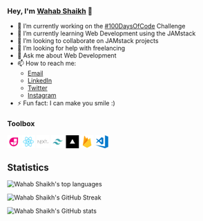 ### Hey, I'm [Wahab Shaikh](https://wahabshaikh.github.io) 👋

- 🔭 I’m currently working on the [#100DaysOfCode](https://twitter.com/wahabshaikh_) Challenge
- 🌱 I’m currently learning Web Development using the JAMstack
- 👯 I’m looking to collaborate on JAMstack projects
- 🤔 I’m looking for help with freelancing
- 💬 Ask me about Web Development
- 📫 How to reach me: 
  - [Email](mailto:wahab.shaikh@somaiya.edu)
  - [LinkedIn](https://linkedin.com/in/wahabshaikh)
  - [Twitter](https://twitter.com/wahabshaikh_)
  - [Instagram](https://instagram.com/wahab_sk)
- ⚡ Fun fact: I can make you smile :)

### Toolbox

<code><img height="30" src="https://raw.githubusercontent.com/github/explore/94fcd54e402a0110fb2899f3db5523623434b8a9/topics/jamstack/jamstack.png" alt="JAMstack" /></code>
<code><img height="30" src="https://raw.githubusercontent.com/github/explore/80688e429a7d4ef2fca1e82350fe8e3517d3494d/topics/react/react.png" alt="React" /></code>
<code><img height="30" src="https://raw.githubusercontent.com/github/explore/28b02bbc9ad9f7a503c43775aebeb515dc2da5fc/topics/nextjs/nextjs.png" alt="Next.js" /></code>
<code><img height="30" src="https://raw.githubusercontent.com/github/explore/882462b8ecc337fd9c9b2572bc463a1cbc88fb6a/topics/tailwind/tailwind.png" alt="Tailwind" /></code>
<code><img height="30" src="https://raw.githubusercontent.com/github/explore/3c66f1237835e0b877190fbea528d0ebece7bccf/topics/vercel/vercel.png" alt="Vercel" /></code>
<code><img height="30" src="https://raw.githubusercontent.com/github/explore/80688e429a7d4ef2fca1e82350fe8e3517d3494d/topics/firebase/firebase.png" alt="Firebase" /></code>
<code><img height="30" src="https://raw.githubusercontent.com/github/explore/80688e429a7d4ef2fca1e82350fe8e3517d3494d/topics/visual-studio-code/visual-studio-code.png" alt="VS Code" /></code>

## Statistics

![Wahab Shaikh's top languages](https://github-readme-stats.vercel.app/api/top-langs/?username=wahabshaikh&layout=compact&theme=tokyonight)

![Wahab Shaikh's GitHub Streak](https://github-readme-streak-stats.herokuapp.com/?user=wahabshaikh&theme=tokyonight)

![Wahab Shaikh's GitHub stats](https://github-readme-stats.vercel.app/api?username=wahabshaikh&show_icons=true&include_all_commits=true&theme=tokyonight)
